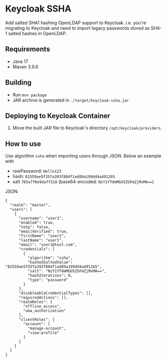 # Keycloak SSHA
Add salted SHA1 hashing OpenLDAP support to Keycloak. 
i.e. you're migrating to Keycloak and need to import legacy passwords stored as SHA-1 salted hashes in OpenLDAP.

## Requirements
- Java 17
- Maven 3.9.6

## Building

- Run `mvn package`
- JAR archive is generated in `./target/keycloak-ssha.jar`

## Deploying to Keycloak Container

1. Move the built JAR file to Keycloak's directory `/opt/keycloak/providers`.

## How to use
Use algorithm `ssha` when importing users through JSON. Below an example with
* rawPassword: `Hello123`
* hash: `81559ae5f35fa393f804f1ad89a199dd4a4912b5`
* salt `765a7f0e9daff310` (base64-encoded: `NzY1YTdmMGU5ZGFmZjMxMA==`)

JSON:

    {
      "realm": "master",
      "users": [
        {
          "username": "user1",
          "enabled": true,
          "totp": false,
          "emailVerified": true,
          "firstName": "user1",
          "lastName": "user1",
          "email": "user1@test.com",
          "credentials": [
            {
              "algorithm": "ssha",
              "hashedSaltedValue": "81559ae5f35fa393f804f1ad89a199dd4a4912b5",
              "salt": "NzY1YTdmMGU5ZGFmZjMxMA==",
              "hashIterations": 0,
              "type": "password"
            }
          ],
          "disableableCredentialTypes": [],
          "requiredActions": [],
          "realmRoles": [
            "offline_access",
            "uma_authorization"
          ],
          "clientRoles": {
            "account": [
              "manage-account",
              "view-profile"
            ]
          }
        }
      ]
    }
